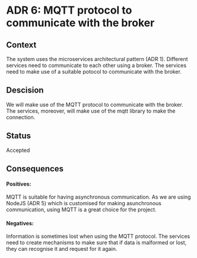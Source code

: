# ADR 6: MQTT protocol to communicate with the broker
## Context
The system uses the microservices architectural pattern (ADR 1). Different services need to communicate to each other using a broker. The services need to make use of a suitable potocol to communicate with the broker.
</br>
## Descision
We will make use of the MQTT protocol to communicate with the broker. The services, moreover, will make use of the mqtt library to make the connection. 
</br>
## Status
Accepted
</br>
## Consequences
#### Positives:
MQTT is suitable for having asynchronous communication. As we are using NodeJS (ADR 5) which is customised for making asunchronous communication, using MQTT is a great choice for the project.
</br>
#### Negatives:
Information is sometimes lost when using the MQTT protocol. The services need to create mechanisms to make sure that if data is malformed or lost, they can recognise it and request for it again.